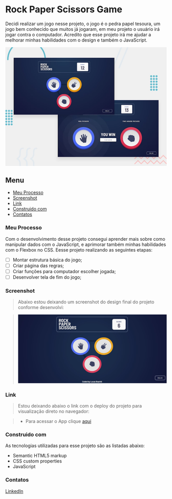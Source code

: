 # Rock Paper Scissors Game

Decidi realizar um jogo nesse projeto, o jogo é o pedra papel tesoura, um jogo bem conhecido que muitos já jogaram, em meu projeto o usuário irá jogar contra o computador. Acredito que esse projeto irá me ajudar a melhorar minhas habilidades com o design e também o JavaScript.

![Imagem preview do projeto](./design/desktop-preview.jpg)

## Menu

- [Meu Processo](#meu-peocesso)
- [Screenshot](#screenshot)
- [Link](#link)
- [Construido com](#construido-com)
- [Contatos](#contatos)

### Meu Processo

Com o desenvolvimento desse projeto consegui aprender mais sobre como manipular dados com o JavaScript, e aprimorar também minhas habilidades com o Flexbox no CSS. Eesse projeto realizando as seguintes etapas:

- [ ] Montar estrutura básica do jogo;
- [ ] Criar página das regras;
- [ ] Criar funções para computador escolher jogada;
- [ ] Desenvolver tela de fim do jogo;

### Screenshot

>Abaixo estou deixando um screenshot do design final do projeto conforme desenvolvi:

>![Imagem do meu resultado do projeto](./design/my-solution.jpg)

### Link

>Estou deixando abaixo o link com o deploy do projeto para visualização direto no navegador:

>- Para acessar o App clique [aqui](https://calculator-app-main-lake.vercel.app/)

### Construido com

As tecnologias utilizadas para esse projeto são as listadas abaixo:

- Semantic HTML5 markup
- CSS custom properties
- JavaScript

### Contatos

[LinkedIn](https://www.linkedin.com/in/lucas-boarini)